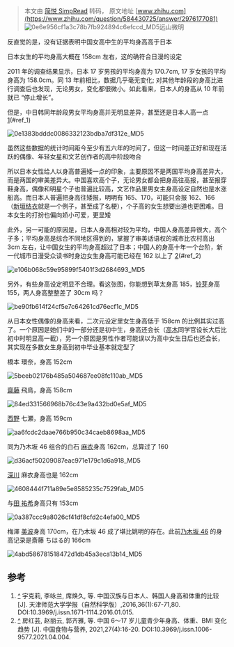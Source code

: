 > 本文由 [简悦 SimpRead](http://ksria.com/simpread/) 转码， 原文地址 [www.zhihu.com](https://www.zhihu.com/question/584430725/answer/2976177081) ![0e6e956cf1a3c78b7fb924894c6efccd_MD5](../assets/0e6e956cf1a3c78b7fb924894c6efccd_MD5.jpg)远山微明​

反直觉的是，没有证据表明中国女高中生的平均身高高于日本

日本女生的平均身高大概在 158cm 左右，这的确符合日漫的设定

2011 年的调查结果显示，日本 17 岁男孩的平均身高为 170.7cm, 17 岁女孩的平均身高为 158.0cm。同 13 年前相比，数据几乎毫无变化; 对其他年龄段的身高比进行调查后也发现，无论男女，变化都很微小。如此看来，日本人的身高从 10 年前就已 “停止增长”。

但是，中日韩同年龄段男女平均身高并无明显差异，甚至还是日本人高一点 [1](1)(#ref_1)

![0e1383bdddc0086332123bdba7df312e_MD5](../assets/0e1383bdddc0086332123bdba7df312e_MD5.jpg)

虽然这些数据的统计时间距今至少有五六年的时间了，但这一时间差正好和现在活跃的偶像、年轻女星和文艺创作者的高中阶段吻合

所以日本女性给人以身高普遍矮一点的印象，主要原因不是两国平均身高差异大，而是两国的审美差异大。中国喜欢高个子，无论男女都会把身高往高报，甚至报穿鞋身高，偶像和明星个子也普遍比较高，文艺作品里男女主身高设定自然也是水涨船高。而日本人普遍把身高往矮报，明明有 165、170，可能只会报 162、166（[新垣结衣](https://www.zhihu.com/search?q=%E6%96%B0%E5%9E%A3%E7%BB%93%E8%A1%A3&search_source=Entity&hybrid_search_source=Entity&hybrid_search_extra=%7B%22sourceType%22%3A%22answer%22%2C%22sourceId%22%3A2976177081%7D)就是一个例子，甚至成了名梗），个子高的女生想要出道也更困难。日本女生的打扮也偏向娇小可爱，更显矮

此外，另一可能的原因是，日本人身高相对较为平均，中国人身高差异很大，高个子多；平均身高是综合不同地区得到的，掌握了审美话语权的城市比农村高出 3cm 左右，让中国女生的平均身高超过了日本；中国人的身高十年一个台阶，新一代城市日漫受众读书时身边女生身高可能已经在 162 以上了 [2](2)(#ref_2)

![e106b068c59e95899f5401f3d2684693_MD5](../assets/e106b068c59e95899f5401f3d2684693_MD5.jpg)

另外，有些身高设定明显不合理。看这张图，你能想到草太身高 185，[铃芽](https://www.zhihu.com/search?q=%E9%93%83%E8%8A%BD&search_source=Entity&hybrid_search_source=Entity&hybrid_search_extra=%7B%22sourceType%22%3A%22answer%22%2C%22sourceId%22%3A2976177081%7D)身高 155，两人身高整整差了 30cm 吗？

![be90fb614f24cf5e7c64261cd76ecf1c_MD5](../assets/be90fb614f24cf5e7c64261cd76ecf1c_MD5.jpg)

从日本女性偶像的身高来看，二次元设定里女生身高低于 158cm 的比例其实过高了。一个原因是她们中的一部分还是初中生，身高还会长（[高木](https://www.zhihu.com/search?q=%E9%AB%98%E6%9C%A8&search_source=Entity&hybrid_search_source=Entity&hybrid_search_extra=%7B%22sourceType%22%3A%22answer%22%2C%22sourceId%22%3A2976177081%7D)同学官设长大后比初中时明显高一截），另一个原因是男性作者可能误以为高中女生日后也还会长，其实现在多数女生身高到初中毕业基本就定型了

橋本 環奈，身高 152cm

![5beeb02176b485a504687ee08fc110ab_MD5](../assets/5beeb02176b485a504687ee08fc110ab_MD5.jpg)

[齋藤](https://www.zhihu.com/search?q=%E9%BD%8B%E8%97%A4&search_source=Entity&hybrid_search_source=Entity&hybrid_search_extra=%7B%22sourceType%22%3A%22answer%22%2C%22sourceId%22%3A2976177081%7D) 飛鳥，身高 158cm

![84ed331566968b76c43e9a432bd0e5af_MD5](../assets/84ed331566968b76c43e9a432bd0e5af_MD5.jpg)

[西野](https://www.zhihu.com/search?q=%E8%A5%BF%E9%87%8E&search_source=Entity&hybrid_search_source=Entity&hybrid_search_extra=%7B%22sourceType%22%3A%22answer%22%2C%22sourceId%22%3A2976177081%7D) 七瀬，身高 159cm

![aa6fcdc2daae766b950c34caeb8698aa_MD5](../assets/aa6fcdc2daae766b950c34caeb8698aa_MD5.jpg)

同为乃木坂 46 组合的白石 [麻衣](https://www.zhihu.com/search?q=%E9%BA%BB%E8%A1%A3&search_source=Entity&hybrid_search_source=Entity&hybrid_search_extra=%7B%22sourceType%22%3A%22answer%22%2C%22sourceId%22%3A2976177081%7D)身高 162cm，总算过了 160

![d36acf50209087eac971e179c1d6a918_MD5](../assets/d36acf50209087eac971e179c1d6a918_MD5.jpg)

[深川](https://www.zhihu.com/search?q=%E6%B7%B1%E5%B7%9D&search_source=Entity&hybrid_search_source=Entity&hybrid_search_extra=%7B%22sourceType%22%3A%22answer%22%2C%22sourceId%22%3A2976177081%7D) 麻衣身高也是 162cm

![4608444f711a89e5e8585235c7529fab_MD5](../assets/4608444f711a89e5e8585235c7529fab_MD5.jpg)

与[田 祐希](https://www.zhihu.com/search?q=%E7%94%B0%20%E7%A5%90%E5%B8%8C&search_source=Entity&hybrid_search_source=Entity&hybrid_search_extra=%7B%22sourceType%22%3A%22answer%22%2C%22sourceId%22%3A2976177081%7D)身高只有 153cm

![0a387ccc9a8026cf41df8cfd2c4efa00_MD5](../assets/0a387ccc9a8026cf41df8cfd2c4efa00_MD5.jpg)

梅澤 [美波](https://www.zhihu.com/search?q=%E7%BE%8E%E6%B3%A2&search_source=Entity&hybrid_search_source=Entity&hybrid_search_extra=%7B%22sourceType%22%3A%22answer%22%2C%22sourceId%22%3A2976177081%7D)身高 170cm，在乃木坂 46 成了堪比姚明的存在。此前[乃木坂 46](https://www.zhihu.com/search?q=%E4%B9%83%E6%9C%A8%E5%9D%8246&search_source=Entity&hybrid_search_source=Entity&hybrid_search_extra=%7B%22sourceType%22%3A%22answer%22%2C%22sourceId%22%3A2976177081%7D) 的身高记录是斎藤 ちはる的 166cm

![4abd586781518472d1db45a3eca13b14_MD5](../assets/4abd586781518472d1db45a3eca13b14_MD5.jpg)

参考
--

1.  [^](#ref_1_0) 宇克莉, 李咏兰, 席焕久, 等. 中国汉族与日本人、韩国人身高和体重的比较 [J]. 天津师范大学学报（自然科学版）,2016,36(1):67-71,80. DOI:10.3969/j.issn.1671-1114.2016.01.015.
2.  [^](#ref_2_0) 房红芸, 赵丽云, 郭齐雅, 等. 中国 6～17 岁儿童青少年身高、体重、BMI 变化趋势 [J]. 中国食物与营养, 2021,27(4):16-20. DOI:10.3969/j.issn.1006-9577.2021.04.004.